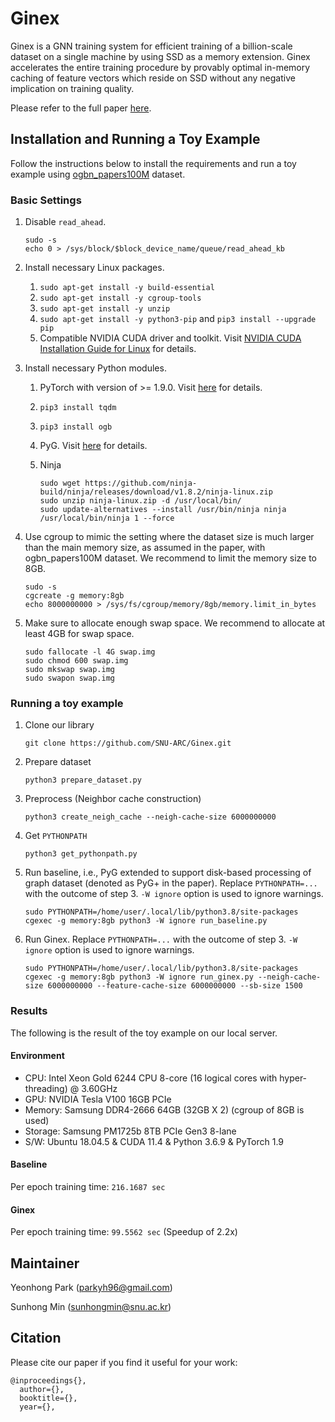 # Ginex

Ginex is a GNN training system for efficient training of a billion-scale dataset on a single machine by using SSD as a memory extension. Ginex accelerates the entire training procedure by provably optimal in-memory caching of feature vectors which reside on SSD without any negative implication on training quality.

Please refer to the full paper [here](https://link.to.paper).

## Installation and Running a Toy Example

Follow the instructions below to install the requirements and run a toy example using [ogbn_papers100M](https://ogb.stanford.edu/docs/nodeprop/#ogbn-papers100M) dataset.

### Basic Settings

1. Disable `read_ahead`.
    ```console
    sudo -s
    echo 0 > /sys/block/$block_device_name/queue/read_ahead_kb
    ```

2. Install necessary Linux packages. 
    1. `sudo apt-get install -y build-essential`
    2. `sudo apt-get install -y cgroup-tools`
    3. `sudo apt-get install -y unzip`
    4. `sudo apt-get install -y python3-pip` and `pip3 install --upgrade pip`
    5. Compatible NVIDIA CUDA driver and toolkit. Visit [NVIDIA CUDA Installation Guide for Linux](https://docs.nvidia.com/cuda/cuda-installation-guide-linux/index.html) for details.

3. Install necessary Python modules. 
    1. PyTorch with version of >= 1.9.0. Visit [here](https://pytorch.org/get-started/locally/) for details.
    2. `pip3 install tqdm`
    3. `pip3 install ogb`
    4. PyG. Visit [here](https://pytorch-geometric.readthedocs.io/en/latest/notes/installation.html) for details.

    5. Ninja
        ```console
        sudo wget https://github.com/ninja-build/ninja/releases/download/v1.8.2/ninja-linux.zip
        sudo unzip ninja-linux.zip -d /usr/local/bin/
        sudo update-alternatives --install /usr/bin/ninja ninja /usr/local/bin/ninja 1 --force
        ```

4. Use cgroup to mimic the setting where the dataset size is much larger than the main memory size, as assumed in the paper, with ogbn_papers100M dataset. We recommend to limit the memory size to 8GB.
    ```console
    sudo -s
    cgcreate -g memory:8gb
    echo 8000000000 > /sys/fs/cgroup/memory/8gb/memory.limit_in_bytes
    ```

5. Make sure to allocate enough swap space. We recommend to allocate at least 4GB for swap space.
    ```console
    sudo fallocate -l 4G swap.img
    sudo chmod 600 swap.img
    sudo mkswap swap.img
    sudo swapon swap.img
    ```

### Running a toy example

1. Clone our library
    ```console
    git clone https://github.com/SNU-ARC/Ginex.git
    ```
2. Prepare dataset
    ```console
    python3 prepare_dataset.py
    ```
3. Preprocess (Neighbor cache construction)
    ```console
    python3 create_neigh_cache --neigh-cache-size 6000000000
    ````
4. Get `PYTHONPATH`
    ```console
    python3 get_pythonpath.py
    ```
5. Run baseline, i.e., PyG extended to support disk-based processing of graph dataset (denoted as PyG+ in the paper). Replace `PYTHONPATH=...` with the outcome of step 3. `-W ignore` option is used to ignore warnings.
    ```console
    sudo PYTHONPATH=/home/user/.local/lib/python3.8/site-packages cgexec -g memory:8gb python3 -W ignore run_baseline.py
    ```
6. Run Ginex. Replace `PYTHONPATH=...` with the outcome of step 3. `-W ignore` option is used to ignore warnings.
    ```console
    sudo PYTHONPATH=/home/user/.local/lib/python3.8/site-packages cgexec -g memory:8gb python3 -W ignore run_ginex.py --neigh-cache-size 6000000000 --feature-cache-size 6000000000 --sb-size 1500
    ```

### Results

The following is the result of the toy example on our local server.

#### Environment

* CPU: Intel Xeon Gold 6244 CPU 8-core (16 logical cores with hyper-threading) @ 3.60GHz
* GPU: NVIDIA Tesla V100 16GB PCIe
* Memory: Samsung DDR4-2666 64GB (32GB X 2) (cgroup of 8GB is used)
* Storage: Samsung PM1725b 8TB PCIe Gen3 8-lane
* S/W: Ubuntu 18.04.5 & CUDA 11.4 & Python 3.6.9 & PyTorch 1.9

#### Baseline

Per epoch training time: `216.1687 sec`

#### Ginex

Per epoch training time: `99.5562 sec` (Speedup of 2.2x)

## Maintainer

Yeonhong Park (parkyh96@gmail.com)

Sunhong Min (sunhongmin@snu.ac.kr)

## Citation

Please cite our paper if you find it useful for your work:

```
@inproceedings{},
  author={},
  booktitle={},
  year={},
```
